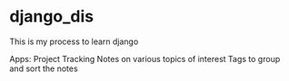 # django_dis
This is my process to learn django

Apps:
  Project Tracking
  Notes on various topics of interest
  Tags to group and sort the notes
